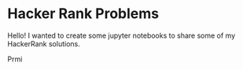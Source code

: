 # Hacker Rank Problems

Hello! I wanted to create some jupyter notebooks to share some of my HackerRank solutions. 

Prmi
